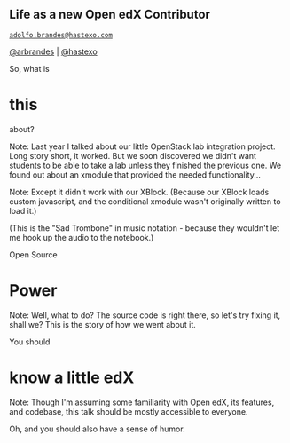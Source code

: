 ## Life as a new Open edX Contributor

[`adolfo.brandes@hastexo.com`](mailto:adolfo.brandes@hastexo.com)

[@arbrandes](https://twitter.com/arbrandes) | [@hastexo](https://twitter.com/hastexo)


So, what is
# this
about?

Note: Last year I talked about our little OpenStack lab integration project.
Long story short, it worked.  But we soon discovered we didn't want students to
be able to take a lab unless they finished the previous one.  We found out
about an xmodule that provided the needed functionality...


<!-- .slide: data-background-image="images/sad_trombone.svg" data-background-size="contain" -->

Note: Except it didn't work with our XBlock.  (Because our XBlock loads custom
javascript, and the conditional xmodule wasn't originally written to load it.)

(This is the "Sad Trombone" in music notation - because they wouldn't let me
hook up the audio to the notebook.)


Open Source
# Power

Note: Well, what to do?  The source code is right there, so let's try fixing
it, shall we?  This is the story of how we went about it.


You should
# know a little edX

Note: Though I'm assuming some familiarity with Open edX, its features, and
codebase, this talk should be mostly accessible to everyone.

Oh, and you should also have a sense of humor.
